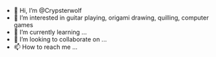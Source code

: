 - 👋 Hi, I’m @Crypsterwolf
- 👀 I’m interested in guitar playing, origami drawing, quilling, computer games
- 🌱 I’m currently learning ...
- 💞️ I’m looking to collaborate on ...
- 📫 How to reach me ...

<!---
Crypsterwolf/Crypsterwolf is a ✨ special ✨ repository because its `README.md` (this file) appears on your GitHub profile.
You can click the Preview link to take a look at your changes.
--->
